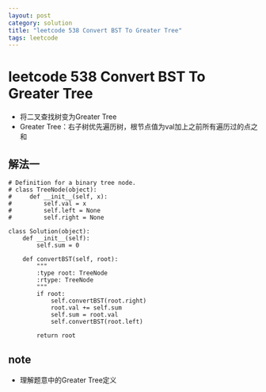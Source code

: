 ```yaml
---
layout: post
category: solution
title: "leetcode 538 Convert BST To Greater Tree"
tags: leetcode
---
```


# leetcode 538 Convert BST To Greater Tree

* 将二叉查找树变为Greater Tree
* Greater Tree：右子树优先遍历树，根节点值为val加上之前所有遍历过的点之和

## 解法一
```
# Definition for a binary tree node.
# class TreeNode(object):
#     def __init__(self, x):
#         self.val = x
#         self.left = None
#         self.right = None

class Solution(object):
    def __init__(self):
        self.sum = 0
        
    def convertBST(self, root):
        """
        :type root: TreeNode
        :rtype: TreeNode
        """
        if root:
            self.convertBST(root.right)
            root.val += self.sum
            self.sum = root.val
            self.convertBST(root.left)
            
        return root
```

## note

* 理解题意中的Greater Tree定义
